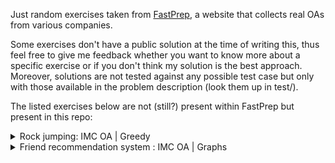 Just random exercises taken from [FastPrep](https://www.fastprep.io/dashboard/problems), a website that collects real OAs from various companies. 

Some exercises don't have a public solution at the time of writing this, thus feel free to give me feedback whether you want to know more about a specific exercise or if you don't think my solution is the best approach. Moreover, solutions are not tested against any possible test case but only with those available in the problem description (look them up in test/).

The listed exercises below are not (still?) present within FastPrep but present in this repo:
<details>
<summary>Rock jumping: IMC OA | Greedy </summary>
  
You need to cross a river by jumping on rocks, and some rocks may get submerged as water rises. Each rock has a height, 
and the water level starts to rise after you make your first jump. The goal is to determine the maximum water level such
that you can still jump across the river without exceeding the maximum jump distance (maxJump) and total energy (maxEnergy).
        
Return urn 10^9 if it's always possible, -1 if it's never possible or the maximum water level.
        
Constraints:
1. You can jump a maximum of maxJump distance at once.
2.	The total energy used in your jumps cannot exceed maxEnergy. The energy to jump between two positions is 
    equal to the square of the distance.
3.	A rock is submerged if the water level is greater than its height, making it unusable for jumps.

Inputs:
1. width: The width of the river (distance from x = 0, where you start, x = width).
2. numRocks: Number of rocks in the river.
3. maxJump: Maximum jump distance.
4. maxEnergy: Maximum total energy you can use.
5. Two arrays: x: The x-coordinates of the rocks; height: The height of each rock (in non-decreasing order)
</details>

<details>
<summary>Friend recommendation system : IMC OA | Graphs </summary>
  
There are `n` users, labelled from 0 up to `n` - 1, and `m` friendships represented as a 2D array where the Ith friendship is a connection between users `friendships[i][0]` & `friendships[i][1]`.

User `x` is suggested as a friend to user `y` if they are not friends and share the maximum number of common friends. If there are multiple such users, the one with the minimum index is suggested. 

Given `n` friends and m friendships, find the index of the user that should be recommended as a new friend to each user. If there is not any recommendation, return -1.
</details>
    